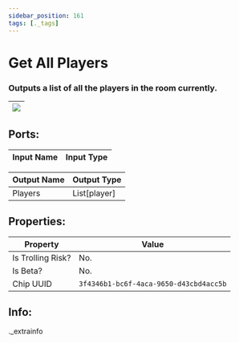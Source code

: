 ```yaml
---
sidebar_position: 161
tags: [._tags]
---
```


# Get All Players


### Outputs a list of all the players in the room currently.

| ![](https://images-ext-2.discordapp.net/external/MPmIaQzlEPmgGWlgi-WxBBXt0Bjv_zWPkg1y1f_sy3s/https/www.recroomcircuits.com/image/circuit/absolute-value?width=206&height=108) |
|-----|

## Ports:

| Input Name | Input Type |
|-----------|-----------|

| Output Name | Output Type |
|-----------|-----------|
| Players | List[player] |

## Properties:

| Property  | Value |
|-------------------|-----------|
| Is Trolling Risk? | No. |
| Is Beta? | No. |
| Chip UUID | `3f4346b1-bc6f-4aca-9650-d43cbd4acc5b` |

## Info:
._extrainfo